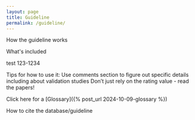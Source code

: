 ```yaml
---
layout: page
title: Guideline
permalink: /guideline/
---
```


How the guideline works

What's included 

test 123-1234

Tips for how to use it: Use comments section to figure out specific details including about validation studies
Don’t just rely on the rating value - read the papers!


Click here for a [Glossary]({% post_url 2024-10-09-glossary %})

How to cite the database/guideline